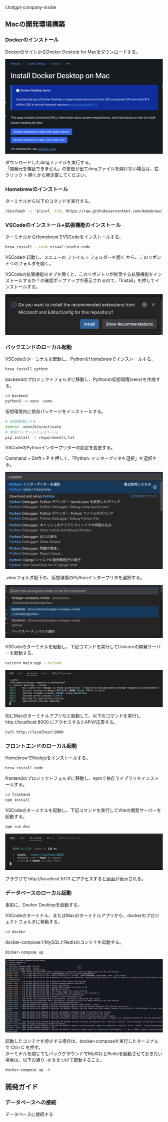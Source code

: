 chatgpt-company-inside

## Macの開発環境構築

### Dockerのインストール

[Dockerのサイト](https://docs.docker.com/desktop/install/mac-install/)からDocker Desktop for Macをダウンロードする。

![install_docker_desktop_mac](./images/install_docker_desktop_mac.png)

ダウンロードしたdmgファイルを実行する。  
「開発元を検証できません」の警告が出てdmgファイルを開けない場合は、右クリック > 開くから開き直してください。

### Homebrewのインストール

ターミナルから以下のコマンドを実行する。

```bash
/bin/bash -c "$(curl -fsSL https://raw.githubusercontent.com/Homebrew/install/HEAD/install.sh)"
```

### VSCodeのインストール+拡張機能のインストール

ターミナルからHomebrewでVSCodeをインストールする。

```bash
brew install --cask visual-studio-code
```

VSCodeを起動し、メニューの ファイル > フォルダーを開く から、このリポジトリのフォルダを開く。

VSCodeの拡張機能のタブを開くと、このリポジトリが推奨する拡張機能をインストールするか？の確認ポップアップが表示されるので、「Install」を押してインストールする。

![install_extensions_popup](./images/install_extenstions_popup.png)


### バックエンドのローカル起動

VSCodeのターミナルを起動し、PythonをHomebrewでインストールする。

```bash
brew install python
```

backendのプロジェクトフォルダに移動し、Pythonの仮想環境(venv)を作成する。

```bash
cd backend
python3 -m venv .venv
```

仮想環境内に依存パッケージをインストールする。

```bash
# 仮想環境に入る
source .venv/bin/activate
# 依存パッケージインストール
pip install -r requirements.txt
```

VSCodeのPythonインタープリターの設定を変更する。

Command + Shift + P を押して、「Python: インタープリタを選択」を選択する。

![select_interpreter_1](./images/select_interpreter_1.png)

.venvフォルダ配下の、仮想環境のPythonインタープリタを選択する。

![select_interpreter_2](./images/select_interpreter_2.png)

VSCodeのターミナルを起動し、下記コマンドを実行してUvicornの開発サーバーを起動する。

```bash
uvicorn main:app --reload
```

![run_backend_local](./images/run_backend_local.png)

別にMacのターミナルアプリなど起動して、以下のコマンドを実行し http://localhost:8000 にアクセスするとAPIが応答する。

```bash
curl http://localhost:8000
```


### フロントエンドのローカル起動

HomebrewでNodejsをインストールする。

```bash
brew install node
```

frontendのプロジェクトフォルダに移動し、npmで依存ライブラリをインストールする。

```bash
cd frontend
npm install
```

VSCodeのターミナルを起動し、下記コマンドを実行してViteの開発サーバーを起動する。

```bash
npm run dev
```

![run_frontend_local](./images/run_frontend_local.png)

ブラウザで http://localhost:5173 にアクセスすると画面が表示される。


### データベースのローカル起動

事前に、Docker Desktopを起動する。

VSCodeのターミナル、またはMacのターミナルアプリから、dockerのプロジェクトフォルダに移動する。

```bash
cd docker
```

docker-composeでMySQLとRedisのコンテナを起動する。

```bash
docker-compose up
```

![docker_compose_up](./images/docker_compose_up.png)

起動したコンテナを停止する場合は、docker-composeを実行したターミナルで Ctrl+C を押す。  
ターミナルを閉じてもバックグラウンドでMySQLとRedisを起動させておきたい場合は、以下の通り -d ををつけて起動すること。

```bash
docker-compose up -d
```

## 開発ガイド

### データベースへの接続

データベースに接続する